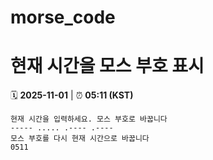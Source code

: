 # morse_code
# 현재 시간을 모스 부호 표시
<!-- MORSE_TIME_START -->
🗓️ **2025-11-01** | ⏰ **05:11 (KST)**

```
현재 시간을 입력하세요. 모스 부호로 바꿉니다
----- ..... .---- .----
모스 부호를 다시 현재 시간으로 바꿉니다
0511
```
<!-- MORSE_TIME_END -->
